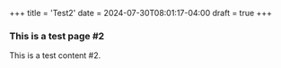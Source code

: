 +++
title = 'Test2'
date = 2024-07-30T08:01:17-04:00
draft = true
+++

### This is a test page #2

This is a test content #2.
